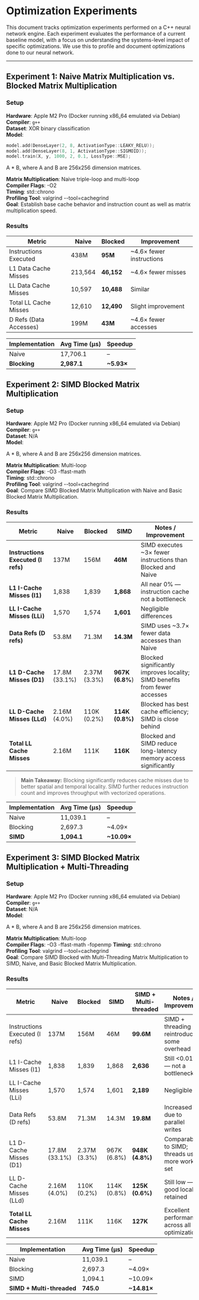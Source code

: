 # Optimization Experiments

This document tracks optimization experiments performed on a C++ neural network engine. Each experiment evaluates the performance of a current baseline model, with a focus on understanding the systems-level impact of specific optimizations. We use this to profile and document optimizations done to our neural network.

---

## Experiment 1: Naive Matrix Multiplication vs. Blocked Matrix Multiplication

### Setup

**Hardware**: Apple M2 Pro (Docker running x86_64 emulated via Debian)  
**Compiler**: `g++`  
**Dataset**: XOR binary classification  
**Model**:

```cpp
model.add(DenseLayer(2, 8, ActivationType::LEAKY_RELU));
model.add(DenseLayer(8, 1, ActivationType::SIGMOID));
model.train(X, y, 1000, 2, 0.1, LossType::MSE);
```

A \* B, where A and B are 256x256 dimension matrices.

**Matrix Multiplication**: Naive triple-loop and multi-loop  
**Compiler Flags**: -O2  
**Timing**: std::chrono  
**Profiling Tool**: valgrind --tool=cachegrind  
**Goal**: Establish base cache behavior and instruction count as well as matrix multiplication speed.

### Results

| Metric                 | Naive   | Blocked    | Improvement              |
| ---------------------- | ------- | ---------- | ------------------------ |
| Instructions Executed  | 438M    | **95M**    | ~4.6× fewer instructions |
| L1 Data Cache Misses   | 213,564 | **46,152** | ~4.6× fewer misses       |
| LL Data Cache Misses   | 10,597  | **10,488** | Similar                  |
| Total LL Cache Misses  | 12,610  | **12,490** | Slight improvement       |
| D Refs (Data Accesses) | 199M    | **43M**    | ~4.6× fewer accesses     |

| Implementation | Avg Time (µs) | Speedup    |
| -------------- | ------------- | ---------- |
| Naive          | 17,706.1      | –          |
| **Blocking**   | **2,987.1**   | **~5.93×** |

## Experiment 2: SIMD Blocked Matrix Multiplication

### Setup

**Hardware**: Apple M2 Pro (Docker running x86_64 emulated via Debian)  
**Compiler**: `g++`  
**Dataset**: N/A  
**Model**:

A \* B, where A and B are 256x256 dimension matrices.

**Matrix Multiplication**: Multi-loop  
**Compiler Flags**: -O3 -ffast-math  
**Timing**: std::chrono  
**Profiling Tool**: valgrind --tool=cachegrind  
**Goal**: Compare SIMD Blocked Matrix Multiplication with Naive and Basic Blocked Matrix Multiplication.

### Results

| **Metric**                         | **Naive**     | **Blocked**  | **SIMD**        | **Notes / Improvement**                                                    |
| ---------------------------------- | ------------- | ------------ | --------------- | -------------------------------------------------------------------------- |
| **Instructions Executed (I refs)** | 137M          | 156M         | **46M**         | SIMD executes ~3× fewer instructions than Blocked and Naive                |
| **L1 I-Cache Misses (I1)**         | 1,838         | 1,839        | **1,868**       | All near 0% — instruction cache not a bottleneck                           |
| **LL I-Cache Misses (LLi)**        | 1,570         | 1,574        | **1,601**       | Negligible differences                                                     |
| **Data Refs (D refs)**             | 53.8M         | 71.3M        | **14.3M**       | SIMD uses ~3.7× fewer data accesses than Naive                             |
| **L1 D-Cache Misses (D1)**         | 17.8M (33.1%) | 2.37M (3.3%) | **967K (6.8%**) | Blocked significantly improves locality; SIMD benefits from fewer accesses |
| **LL D-Cache Misses (LLd)**        | 2.16M (4.0%)  | 110K (0.2%)  | **114K (0.8%)** | Blocked has best cache efficiency; SIMD is close behind                    |
| **Total LL Cache Misses**          | 2.16M         | 111K         | **116K**        | Blocked and SIMD reduce long-latency memory access significantly           |

> **Main Takeaway:** Blocking significantly reduces cache misses due to better spatial and temporal locality. SIMD further reduces instruction count and improves throughput with vectorized operations.

| Implementation | Avg Time (µs) | Speedup     |
| -------------- | ------------- | ----------- |
| Naive          | 11,039.1      | –           |
| Blocking       | 2,697.3       | ~4.09×      |
| **SIMD**       | **1,094.1**   | **~10.09×** |

## Experiment 3: SIMD Blocked Matrix Multiplication + Multi-Threading

### Setup

**Hardware**: Apple M2 Pro (Docker running x86_64 emulated via Debian)  
**Compiler**: `g++`  
**Dataset**: N/A  
**Model**:

A \* B, where A and B are 256x256 dimension matrices.

**Matrix Multiplication**: Multi-loop  
**Compiler Flags**: -O3 -ffast-math -fopenmp
**Timing**: std::chrono  
**Profiling Tool**: valgrind --tool=cachegrind  
**Goal**: Compare SIMD Blocked with Multi-Threading Matrix Multiplication to SIMD, Naive, and Basic Blocked Matrix Multiplication.

### Results

| **Metric**                     | **Naive**     | **Blocked**  | **SIMD**    | **SIMD + Multi-threaded** | **Notes / Improvement**                          |
| ------------------------------ | ------------- | ------------ | ----------- | ------------------------- | ------------------------------------------------ |
| Instructions Executed (I refs) | 137M          | 156M         | 46M         | **99.6M**                 | SIMD + threading reintroduces some overhead      |
| L1 I-Cache Misses (I1)         | 1,838         | 1,839        | 1,868       | **2,636**                 | Still <0.01% — not a bottleneck                  |
| LL I-Cache Misses (LLi)        | 1,570         | 1,574        | 1,601       | **2,189**                 | Negligible                                       |
| Data Refs (D refs)             | 53.8M         | 71.3M        | 14.3M       | **19.8M**                 | Increased due to parallel writes                 |
| L1 D-Cache Misses (D1)         | 17.8M (33.1%) | 2.37M (3.3%) | 967K (6.8%) | **948K (4.8%)**           | Comparable to SIMD; threads use more working set |
| LL D-Cache Misses (LLd)        | 2.16M (4.0%)  | 110K (0.2%)  | 114K (0.8%) | **125K (0.6%)**           | Still low — good locality retained               |
| **Total LL Cache Misses**      | 2.16M         | 111K         | 116K        | **127K**                  | Excellent performance across all optimizations   |

| **Implementation**        | **Avg Time (µs)** | **Speedup**  |
| ------------------------- | ----------------- | ------------ |
| Naive                     | 11,039.1          | –            |
| Blocking                  | 2,697.3           | \~4.09×      |
| SIMD                      | 1,094.1           | \~10.09×     |
| **SIMD + Multi-threaded** | **745.0**         | **\~14.81×** |

